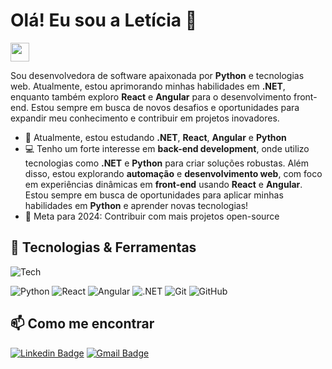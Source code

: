 # Olá! Eu sou a Letícia 👋
<img src="https://media.giphy.com/media/hvRJCLFzcasrR4ia7z/giphy.gif" width="30px">

Sou desenvolvedora de software apaixonada por **Python** e tecnologias web. Atualmente, estou aprimorando minhas habilidades em **.NET**, enquanto também exploro **React** e **Angular** para o desenvolvimento front-end. Estou sempre em busca de novos desafios e oportunidades para expandir meu conhecimento e contribuir em projetos inovadores.

- 🌱 Atualmente, estou estudando **.NET**, **React**, **Angular** e **Python**
- 💻 Tenho um forte interesse em **back-end development**, onde utilizo tecnologias como **.NET** e **Python** para criar soluções robustas. Além disso, estou explorando **automação** e **desenvolvimento web**, com foco em experiências dinâmicas em **front-end** usando **React** e **Angular**. Estou sempre em busca de oportunidades para aplicar minhas habilidades em **Python** e aprender novas tecnologias!
- 🎯 Meta para 2024: Contribuir com mais projetos open-source

## 🚀 Tecnologias & Ferramentas

![Tech](link-do-gif-aqui)

![Python](https://img.shields.io/badge/Python-3776AB?style=for-the-badge&logo=python&logoColor=white)
![React](https://img.shields.io/badge/React-20232A?style=for-the-badge&logo=react&logoColor=61DAFB)
![Angular](https://img.shields.io/badge/Angular-DD0031?style=for-the-badge&logo=angular&logoColor=white)
![.NET](https://img.shields.io/badge/.NET-512BD4?style=for-the-badge&logo=dotnet&logoColor=white)
![Git](https://img.shields.io/badge/Git-F05032?style=for-the-badge&logo=git&logoColor=white)
![GitHub](https://img.shields.io/badge/GitHub-181717?style=for-the-badge&logo=github&logoColor=white)

## 📫 Como me encontrar

[![Linkedin Badge](https://img.shields.io/badge/-Letícia-blue?style=flat-square&logo=Linkedin&logoColor=white&link=https://www.linkedin.com/in/let%C3%ADcia-franco-carvalho-machado-de-azevedo-greve-799407169/)](https://www.linkedin.com/in/let%C3%ADcia-franco-carvalho-machado-de-azevedo-greve-799407169/)
[![Gmail Badge](https://img.shields.io/badge/-leticia.fgreve@gmail.com-c14438?style=flat-square&logo=Gmail&logoColor=white&link=mailto:leticia.fgreve@gmail.com)](mailto:leticia.fgreve@gmail.com)

